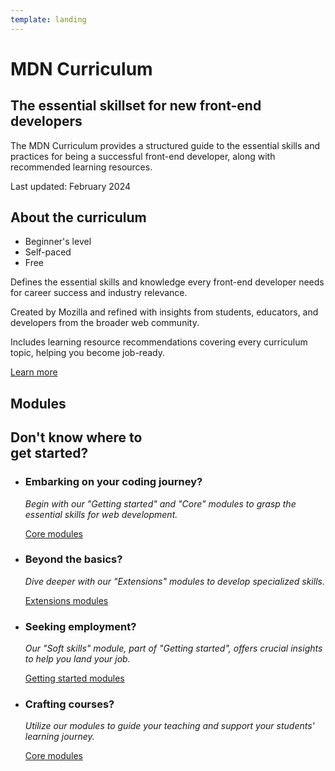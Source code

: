 ```yaml
---
template: landing
---
```


# MDN Curriculum

## The essential skillset for new front-end developers

The MDN Curriculum provides a structured guide to the essential skills and practices for being a successful front-end developer, along with recommended learning resources.

Last updated: February 2024

## About the curriculum

- Beginner's level
- Self-paced
- Free

Defines the essential skills and knowledge every front-end developer needs for career success and industry relevance.

Created by Mozilla and refined with insights from students, educators, and developers from the broader web community.

Includes learning resource recommendations covering every curriculum topic, helping you become job-ready.

[Learn more](./1-about-curriculum.md)

## Modules

<!-- generate content -->

## Don't know where to<br>get started? <!-- markdownlint-disable-line MD033 -->

- ### Embarking on your coding journey?

  _Begin with our "Getting started" and "Core" modules to grasp the essential skills for web development._

  [Core modules](./3-core/)

- ### Beyond the basics?

  _Dive deeper with our "Extensions" modules to develop specialized skills._

  [Extensions modules](./4-extensions/)

- ### Seeking employment?

  _Our "Soft skills" module, part of "Getting started", offers crucial insights to help you land your job._

  [Getting started modules](./2-getting-started/)

- ### Crafting courses?

  _Utilize our modules to guide your teaching and support your students' learning journey._

  [Core modules](./3-core/)
